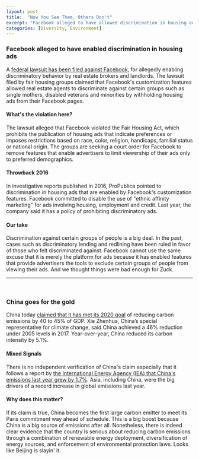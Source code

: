 ```yaml
---
layout: post
title:  "Now You See Them, Others Don't"
excerpt: "Facebook alleged to have allowed discrimination in housing ads. China claims it has reached its 2020 climate commitment."
categories: [Diversity, Environment]
---
```


### Facebook alleged to have enabled discrimination in housing ads

A <a href="https://www.nytimes.com/2018/03/27/nyregion/facebook-housing-ads-discrimination-lawsuit.html" target="_blank">federal lawsuit has been filed against Facebook</a>, for allegedly enabling discriminatory behavior by real estate brokers and landlords. The lawsuit filed by fair housing groups claimed that Facebook's customization features allowed real estate agents to discriminate against certain groups such as single mothers, disabled veterans and minorities by withholding housing ads from their Facebook pages.

#### What's the violation here?

The lawsuit alleged that Facebook violated the Fair Housing Act, which prohibits the publication of housing ads that indicate preferences or imposes restrictions based on race, color, religion, handicaps, familial status or national origin. The groups are seeking a court order for Facebook to remove features that enable advertisers to limit viewership of their ads only to preferred demographics.

#### Throwback 2016

In investigative reports published in 2016, ProPublica pointed to discrimination in housing ads that are enabled by Facebook's customization features. Facebook committed to disable the use of "ethnic affinity marketing" for ads involving housing, employment and credit. Last year, the company said it has a policy of prohibiting discriminatory ads.

#### Our take

Discrimination against certain groups of people is a big deal. In the past, cases such as discriminatory lending and redlining have been ruled in favor of those who felt discriminated against. Facebook cannot use the same excuse that it is merely the platform for ads because it has enabled features that provide advertisers the tools to exclude certain groups of people from viewing their ads. And we thought things were bad enough for Zuck.

* * *
<br />

### China goes for the gold

China today <a href="http://thehill.com/policy/energy-environment/380437-china-says-it-has-met-2020-climate-goal" target="_blank">claimed that it has met its 2020 goal</a> of reducing carbon emissions by 40 to 45% of GDP. Xie Zhenhua, China’s special representative for climate change, said China achieved a 46% reduction under 2005 levels in 2017. Year-over-year, China reduced its carbon intensity by 5.1%.

#### Mixed Signals

There is no independent verification of China's claim especially that it follows a report by <a href="https://www.sustainabilitymatters.info/environment/2018/03/23/carbon-mining.html" target="_blank">the International Energy Agency (IEA) that China's emissions last year grew by 1.7%</a>. Asia, including China, were the big drivers of a record increase in global emissions last year.

#### Why does this matter?

If its claim is true, China becomes the first large carbon emitter to meet its Paris commitment way ahead of schedule. This is a big boost because China is a big source of emissions after all. Nonetheless, there is indeed clear evidence that the country is serious about reducing carbon emissions through a combination of renewable energy deployment, diversification of energy sources, and enforcement of environmental protection laws. Looks like Beijing is slayin' it.
